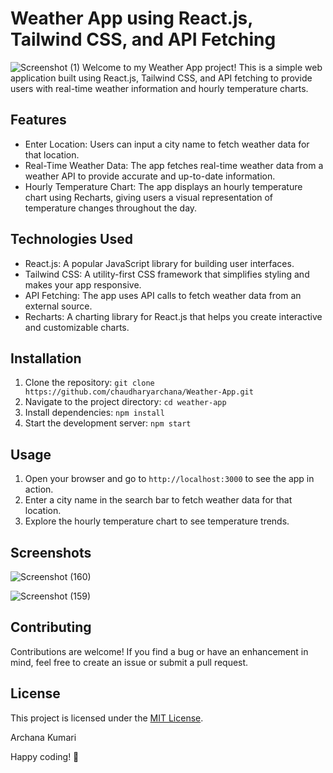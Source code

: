 # Weather App using React.js, Tailwind CSS, and API Fetching

![Screenshot (1)](https://github.com/chaudharyarchana/Weather-App/assets/73676232/51023a8d-bde5-4bc3-809f-2a1a1534a59e)
Welcome to my Weather App project! This is a simple web application built using React.js, Tailwind CSS, and API fetching to provide users with real-time weather information and hourly temperature charts.

## Features

- Enter Location: Users can input a city name to fetch weather data for that location.
- Real-Time Weather Data: The app fetches real-time weather data from a weather API to provide accurate and up-to-date information.
- Hourly Temperature Chart: The app displays an hourly temperature chart using Recharts, giving users a visual representation of temperature changes throughout the day.

## Technologies Used

- React.js: A popular JavaScript library for building user interfaces.
- Tailwind CSS: A utility-first CSS framework that simplifies styling and makes your app responsive.
- API Fetching: The app uses API calls to fetch weather data from an external source.
- Recharts: A charting library for React.js that helps you create interactive and customizable charts.

## Installation

1. Clone the repository: `git clone https://github.com/chaudharyarchana/Weather-App.git`
2. Navigate to the project directory: `cd weather-app`
3. Install dependencies: `npm install`
4. Start the development server: `npm start`

## Usage

1. Open your browser and go to `http://localhost:3000` to see the app in action.
2. Enter a city name in the search bar to fetch weather data for that location.
3. Explore the hourly temperature chart to see temperature trends.

## Screenshots


![Screenshot (160)](https://github.com/chaudharyarchana/Weather-App/assets/73676232/27793cd8-5381-4a9b-8490-12b54e0b3873)


![Screenshot (159)](https://github.com/chaudharyarchana/Weather-App/assets/73676232/872346f7-5712-45de-9a81-352c1d9e368b)


## Contributing

Contributions are welcome! If you find a bug or have an enhancement in mind, feel free to create an issue or submit a pull request.

## License

This project is licensed under the [MIT License](LICENSE).

Archana Kumari

Happy coding! 🚀
